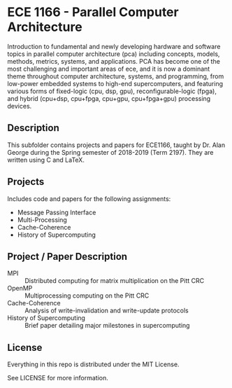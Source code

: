 # ECE 1166 - Parallel Computer Architecture

Introduction to fundamental and newly developing hardware and software topics in parallel computer architecture (pca) including concepts, models, methods, metrics, systems, and applications. PCA has become one of the most challenging and important areas of ece, and it is now a dominant theme throughout computer architecture, systems, and programming, from low-power embedded systems to high-end supercomputers, and featuring various forms of fixed-logic (cpu, dsp, gpu), reconfigurable-logic (fpga), and hybrid (cpu+dsp, cpu+fpga, cpu+gpu, cpu+fpga+gpu) processing devices.

## Description

This subfolder contains projects and papers for ECE1166, taught by Dr. Alan George during the Spring semester of 2018-2019 (Term 2197). They are written using C and LaTeX.

## Projects

Includes code and papers for the following assignments:

  - Message Passing Interface
  - Multi-Processing
  - Cache-Coherence
  - History of Supercomputing

## Project / Paper Description

<dl>
  <dt>MPI</dt>
  <dd>Distributed computing for matrix multiplication on the Pitt CRC</dd>
  <dt>OpenMP</dt>
  <dd>Multiprocessing computing on the Pitt CRC</dd>
  <dt>Cache-Coherence</dt>
  <dd>Analysis of write-invalidation and write-update protocols</dd>
  <dt>History of Supercomputing</dt>
  <dd>Brief paper detailing major milestones in supercomputing</dd>
</dl>

## License

Everything in this repo is distributed under the MIT License.

See LICENSE for more information.
